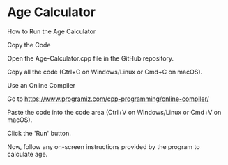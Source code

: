 # Age Calculator

How to Run the Age Calculator

Copy the Code

Open the Age-Calculator.cpp file in the GitHub repository.

Copy all the code (Ctrl+C on Windows/Linux or Cmd+C on macOS).

Use an Online Compiler

Go to https://www.programiz.com/cpp-programming/online-compiler/

Paste the code into the code area (Ctrl+V on Windows/Linux or Cmd+V on macOS).

Click the 'Run' button.

Now, follow any on-screen instructions provided by the program to calculate age.


